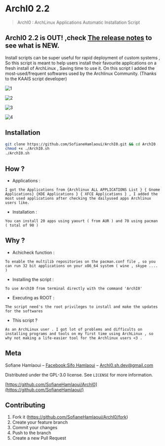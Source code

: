 # ArchI0 2.2
> ArchI0 : ArchLinux Applications Automatic Installation Script
## ArchI0 2.2 is OUT! ,check <a href="release_notes.md">The release notes</a> to see what is NEW.

Install scripts can be super useful for rapid deployment of custom systems , So this script is meant to help users install their favourite applications on a fresh install of ArchLinux , Saving time to use it. On this script I added the most-used/frequent softwares used by the Archlinux Community.
(Thanks to the KAAIS script developer)

![1](https://i.imgur.com/Gh5OFXe.png)

![2](https://i.imgur.com/gDNHwyy.png)

![3](https://i.imgur.com/1o9zS1w.png)

![4](https://i.imgur.com/AHNiDN6.png)


## Installation


```sh
git clone https://github.com/SofianeHamlaoui/ArchI0.git && cd ArchI0
chmod +x ./ArchI0.sh
./ArchI0.sh
```

## How ?
* Applications :  

`
I got the Applications from {Archlinux ALL APPLICATIONS List } { Gnome Applications} {KDE Applications } { XFCE Applications } , I added the most used applications after checking the dailyused apps Archlinux users like.
`

* Installation : 

`
You can install 20 apps using yaourt ( from AUR ) and 70 using pacman ( total of 90 )
`

## Why ?


* Achicheck function  :


`To enable the multilib repositories on the pacman.conf file , so you can run 32 bit applications on your x86_64 system ( wine , skype .... )`


* Installing the script : 


`To use ArchI0 from terminal directly with the command 'ArchI0' `

* Executing as ROOT : 

`The script need's the root privileges to install and make the updates for the softwares`


* This script ? 

`
As an ArchLinux user . I got lot of problems and difficults on installing programs and tools on my first time using ArchLinux , so why not making a life-easier tool for the Archlinux users <3 .
`

## Meta

Sofiane Hamlaoui – [Facebook:Sifo Hamlaoui](https://www.facebook.com/S1fo.Hamlaoui) – ArchI0.sh.dev@gmail.com

Distributed under the GPL-3.0 license. See ``LICENSE`` for more information.

[https://github.com/SofianeHamlaoui/ArchI0](https://github.com/SofianeHamlaoui/)

## Contributing

1. Fork it (<https://github.com/SofianeHamlaoui/ArchI0/fork>)
2. Create your feature branch
3. Commit your changes 
4. Push to the branch 
5. Create a new Pull Request

